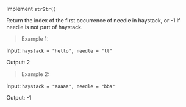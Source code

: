 Implement `strStr()`

Return the index of the first occurrence of needle in haystack, or -1 if needle is not part of haystack.

>Example 1:

Input: `haystack = "hello", needle = "ll"`

Output: 2

>Example 2:

Input: `haystack = "aaaaa", needle = "bba"`

Output: -1
